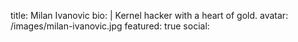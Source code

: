 title: Milan Ivanovic
bio: |
  Kernel hacker with a heart of gold.
avatar: /images/milan-ivanovic.jpg
featured: true
social:
